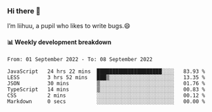 ### Hi there 👋
I’m liihuu, a pupil who likes to write bugs.😄


#### 📊 Weekly development breakdown
<!--START_SECTION:waka-->

```text
From: 01 September 2022 - To: 08 September 2022

JavaScript   24 hrs 22 mins  █████████████████████░░░░   83.93 %
LESS         3 hrs 52 mins   ███▒░░░░░░░░░░░░░░░░░░░░░   13.35 %
JSON         30 mins         ▒░░░░░░░░░░░░░░░░░░░░░░░░   01.76 %
TypeScript   14 mins         ▒░░░░░░░░░░░░░░░░░░░░░░░░   00.83 %
CSS          2 mins          ░░░░░░░░░░░░░░░░░░░░░░░░░   00.12 %
Markdown     0 secs          ░░░░░░░░░░░░░░░░░░░░░░░░░   00.00 %
```

<!--END_SECTION:waka-->

<!--
**liihuu/liihuu** is a ✨ _special_ ✨ repository because its `README.md` (this file) appears on your GitHub profile.

Here are some ideas to get you started:

- 🔭 I’m currently working on ...
- 🌱 I’m currently learning ...
- 👯 I’m looking to collaborate on ...
- 🤔 I’m looking for help with ...
- 💬 Ask me about ...
- 📫 How to reach me: ...
- 😄 Pronouns: ...
- ⚡ Fun fact: ...
-->
